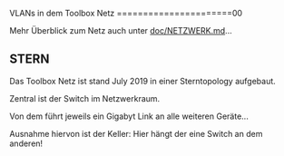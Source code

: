  VLANs in dem Toolbox Netz
======================00

Mehr Überblick zum Netz auch unter [doc/NETZWERK.md](https://github.com/ToolboxBodensee/toolbox-netzwerk/blob/master/doc/NETZWERK.md)...

 STERN
---------

Das Toolbox Netz ist stand July 2019 in einer Sterntopology aufgebaut.

Zentral ist der Switch im Netzwerkraum.

Von dem führt jeweils ein Gigabyt Link an alle weiteren Geräte...

Ausnahme hiervon ist der Keller: Hier hängt der eine Switch an dem anderen!
